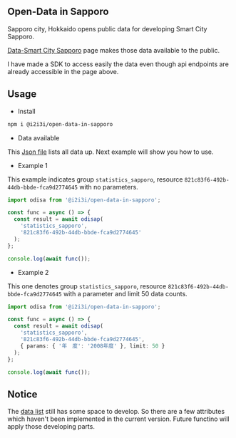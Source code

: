 ## Open-Data in Sapporo

Sapporo city, Hokkaido opens public data for developing Smart City Sapporo.

[Data-Smart City Sapporo](https://data.pf-sapporo.jp/) page makes those data available to the public.

I have made a SDK to access easily the data even though api endpoints are already accessible in the page above.

## Usage

- Install

```bash
npm i @i2i3i/open-data-in-sapporo
```

- Data available

This [Json file](./open-data.json) lists all data up. Next example will show you how to use.

- Example 1

This example indicates group `statistics_sapporo`, resource `821c83f6-492b-44db-bbde-fca9d2774645` with no parameters.

```typescript
import odisa from '@i2i3i/open-data-in-sapporo';

const func = async () => {
  const result = await odisap(
    'statistics_sapporo',
    '821c83f6-492b-44db-bbde-fca9d2774645'
  );
};

console.log(await func());
```

- Example 2

This one denotes group `statistics_sapporo`, resource `821c83f6-492b-44db-bbde-fca9d2774645` with a parameter and limit 50 data counts.

```typescript
import odisa from '@i2i3i/open-data-in-sapporo';

const func = async () => {
  const result = await odisap(
    'statistics_sapporo',
    '821c83f6-492b-44db-bbde-fca9d2774645',
    { params: { '年　度': '2008年度' }, limit: 50 }
  );
};

console.log(await func());
```

## Notice

The [data list](./open-data.json) still has some space to develop. So there are a few attributes which haven't been implemented in the current version. Future functino will apply those developing parts.
